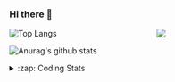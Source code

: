 ### Hi there 👋

<!--
**tao8687/tao8687** is a ✨ _special_ ✨ repository because its `README.md` (this file) appears on your GitHub profile.

Here are some ideas to get you started:

- 🔭 I’m currently working on ...
- 🌱 I’m currently learning ...
- 👯 I’m looking to collaborate on ...
- 🤔 I’m looking for help with ...
- 💬 Ask me about ...
- 📫 How to reach me: ...
- 😄 Pronouns: ...
- ⚡ Fun fact: ...
-->

<img align='right' src="https://media.giphy.com/media/M9gbBd9nbDrOTu1Mqx/giphy.gif" width="240">

  
![Top Langs](https://github-readme-stats.vercel.app/api/top-langs/?username=tao8687&layout=compact&title_color=23238E&text_color=A67D3D)

![Anurag's github stats](https://github-readme-stats.vercel.app/api?username=tao8687&show_icons=true&&text_color=A67D3D&title_color=23238E&show_icons=false&count_private=true&hide=stars)

<details>
  <summary>:zap: Coding Stats</summary>
  <br>
    
<!--START_SECTION:waka-->
![Code Time](http://img.shields.io/badge/Code%20Time-947%20hrs%2051%20mins-blue)

![Profile Views](http://img.shields.io/badge/Profile%20Views-0-blue)

**🐱 My GitHub Data** 

> 📦 1.5 MB Used in GitHub's Storage 
 > 
> 🏆 72 Contributions in the Year 2023
 > 
> 🚫 Not Opted to Hire
 > 
> 📜 49 Public Repositories 
 > 
> 🔑 23 Private Repositories 
 > 
**I'm an Early 🐤** 

```text
🌞 Morning                941 commits         █████████████████████░░░░   82.11 % 
🌆 Daytime                84 commits          ██░░░░░░░░░░░░░░░░░░░░░░░   07.33 % 
🌃 Evening                117 commits         ███░░░░░░░░░░░░░░░░░░░░░░   10.21 % 
🌙 Night                  4 commits           ░░░░░░░░░░░░░░░░░░░░░░░░░   00.35 % 
```
📅 **I'm Most Productive on Wednesday** 

```text
Monday                   165 commits         ████░░░░░░░░░░░░░░░░░░░░░   14.40 % 
Tuesday                  152 commits         ███░░░░░░░░░░░░░░░░░░░░░░   13.26 % 
Wednesday                218 commits         █████░░░░░░░░░░░░░░░░░░░░   19.02 % 
Thursday                 143 commits         ███░░░░░░░░░░░░░░░░░░░░░░   12.48 % 
Friday                   161 commits         ████░░░░░░░░░░░░░░░░░░░░░   14.05 % 
Saturday                 158 commits         ███░░░░░░░░░░░░░░░░░░░░░░   13.79 % 
Sunday                   149 commits         ███░░░░░░░░░░░░░░░░░░░░░░   13.00 % 
```


📊 **This Week I Spent My Time On** 

```text
🕑︎ Time Zone: Asia/Shanghai

💬 Programming Languages: 
C++                      6 hrs 25 mins       █████████████░░░░░░░░░░░░   50.11 % 
Makefile                 1 hr 53 mins        ████░░░░░░░░░░░░░░░░░░░░░   14.77 % 
C                        1 hr 26 mins        ███░░░░░░░░░░░░░░░░░░░░░░   11.27 % 
Bash                     1 hr 7 mins         ██░░░░░░░░░░░░░░░░░░░░░░░   08.81 % 
Markdown                 55 mins             ██░░░░░░░░░░░░░░░░░░░░░░░   07.23 % 

🔥 Editors: 
VS Code                  12 hrs 49 mins      █████████████████████████   100.00 % 

🐱‍💻 Projects: 
vc0768                   11 hrs 16 mins      ██████████████████████░░░   87.96 % 
AutoSearchTool           46 mins             ██░░░░░░░░░░░░░░░░░░░░░░░   06.01 % 
vc07681                  29 mins             █░░░░░░░░░░░░░░░░░░░░░░░░   03.80 % 
TS0845_5.0               11 mins             ░░░░░░░░░░░░░░░░░░░░░░░░░   01.48 % 
TS0845_208               5 mins              ░░░░░░░░░░░░░░░░░░░░░░░░░   00.72 % 

💻 Operating System: 
Linux                    12 hrs 49 mins      █████████████████████████   100.00 % 
```

**I Mostly Code in Python** 

```text
Python                   9 repos             ████████░░░░░░░░░░░░░░░░░   30.00 % 
C++                      8 repos             ███████░░░░░░░░░░░░░░░░░░   26.67 % 
JavaScript               2 repos             ██░░░░░░░░░░░░░░░░░░░░░░░   06.67 % 
Batchfile                1 repo              █░░░░░░░░░░░░░░░░░░░░░░░░   03.33 % 
HTML                     1 repo              █░░░░░░░░░░░░░░░░░░░░░░░░   03.33 % 
```



**Timeline**

![Lines of Code chart](https://raw.githubusercontent.com/tao8687/tao8687/master/assets/bar_graph.png)


 Last Updated on 12/03/2023 01:41:28 UTC
<!--END_SECTION:waka-->
</details>
